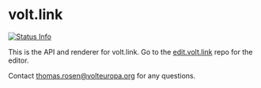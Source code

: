 # volt.link

[![Status Info](https://status.volt.link/api/badge/2/uptime/24?labelColor=502379&color=1BBE6F&style=flat)](https://status.volt.link)

This is the API and renderer for volt.link.
Go to the [edit.volt.link](https://github.com/voltbonn/edit.volt.link/) repo for the editor.

Contact [thomas.rosen@volteuropa.org](mailto:thomas.rosen@volteuropa.org) for any questions.
